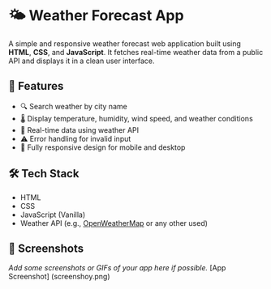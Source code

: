 # 🌤️ Weather Forecast App

A simple and responsive weather forecast web application built using **HTML**, **CSS**, and **JavaScript**. It fetches real-time weather data from a public API and displays it in a clean user interface.

## 🚀 Features

- 🔍 Search weather by city name
- 🌡️ Display temperature, humidity, wind speed, and weather conditions
- 🎯 Real-time data using weather API
- ⚠️ Error handling for invalid input
- 📱 Fully responsive design for mobile and desktop

## 🛠️ Tech Stack

- HTML
- CSS
- JavaScript (Vanilla)
- Weather API (e.g., [OpenWeatherMap](https://openweathermap.org/) or any other used)

## 📸 Screenshots

_Add some screenshots or GIFs of your app here if possible._
 [App Screenshot] (screenshoy.png)

